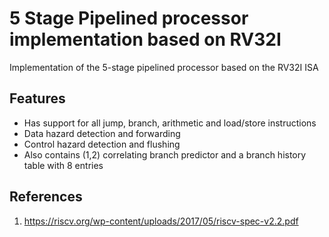 # 5 Stage Pipelined processor implementation based on RV32I
Implementation of the 5-stage pipelined processor based on the RV32I ISA

## Features
- Has support for all jump, branch, arithmetic and load/store instructions
- Data hazard detection and forwarding
- Control hazard detection and flushing
- Also contains (1,2) correlating branch predictor and a branch history table with 8 entries

## References

1. https://riscv.org/wp-content/uploads/2017/05/riscv-spec-v2.2.pdf
